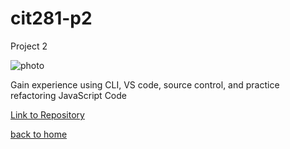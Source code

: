 # cit281-p2
Project 2

<img src= "https://images.unsplash.com/photo-1571171637578-41bc2dd41cd2?ixlib=rb-4.0.3&ixid=M3wxMjA3fDB8MHxwaG90by1wYWdlfHx8fGVufDB8fHx8fA%3D%3D&auto=format&fit=crop&w=1170&q=80" alt="photo">

Gain experience using CLI, VS code, source control, and practice refactoring JavaScript Code

[Link to Repository](https://github.com/adalinew/cit281-p2)

[back to home](https://adalinew.github.io/CIT-281/)
